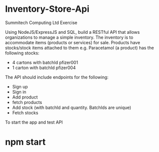 # Inventory-Store-Api

Summitech Computing Ltd Exercise

Using NodeJS/ExpressJS and SQL, build a RESTful API that allows organizations to
manage a simple inventory. The inventory is to accommodate items (products or
services) for sale.
Products have stocks/stock items attached to them e.g. Paracetamol (a product)
has the following stocks:

- 4 cartons with batchId pfizer001
- 1 carton with batchId pfizer004

The API should include endpoints for the following:

- Sign up
- Sign in
- Add product
- fetch products
- Add stock (with batchId and quantity. BatchIds are unique)
- Fetch stocks





To start the app and test API
# npm start
